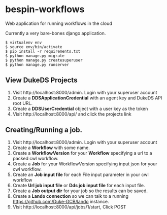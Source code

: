 # bespin-workflows
Web application for running workflows in the cloud

Currently a very bare-bones django application.

    $ virtualenv env
    $ source env/bin/activate
    $ pip install -r requirements.txt
    $ python manage.py migrate
    $ python manage.py createsuperuser
    $ python manage.py runserver

## View DukeDS Projects

1. Visit http://localhost:8000/admin. Login with your superuser account
2. Create a __DDSApplicationCredential__ with an agent key and DukeDS API root URL.
3. Create a __DDSUserCredential__ object with a user key as the token
4. Visit http://localhost:8000/api/ and click the projects link

## Creating/Running a job.
1. Visit http://localhost:8000/admin. Login with your superuser account
2. Create a __Workflow__ with some name.
3. Create a __WorkflowVersion__ for your __Workflow__ specifying a url to a packed cwl workflow.
4. Create a __Job__ for your WorkflowVersion specifying input json for your cwl workflow.
5. Create an __Job input file__ for each File input parameter in your cwl workflow
6. Create __Url job input file__ or __Dds job input file__ for each input file.
7. Create a __Job output dir__ for your job so the results can be saved.
8. Create a __Lando connection__ so we can talk to a running https://github.com/Duke-GCB/lando instance.
9. Visit http://localhost:8000/api/jobs/1/start, Click POST
